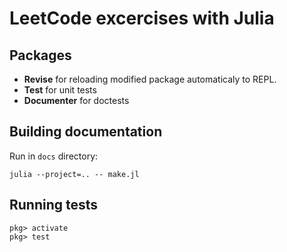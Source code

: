 # LeetCode excercises with Julia

## Packages

* **Revise** for reloading modified package automaticaly to REPL.
* **Test** for unit tests
* **Documenter** for doctests

## Building documentation

Run in `docs` directory:

    julia --project=.. -- make.jl

## Running tests

    pkg> activate
    pkg> test

